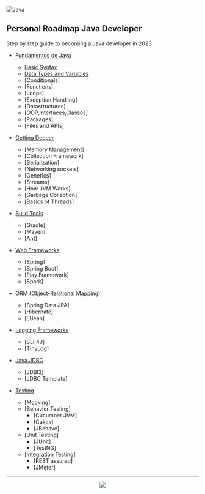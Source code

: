 ![Java](https://img.shields.io/badge/java-%23ED8B00.svg?style=for-the-badge&logo=java&logoColor=white)

## Personal Roadmap Java Developer

Step by step guide to becoming a Java developer in 2023

- [Fundamentos de Java](src/Conceptos/fundamentos-de-java/Introduccion.md)
  - [Basic Syntax](src/Conceptos/fundamentos-de-java/basic_syntax.md)
  - [Data Types and Variables](src/Conceptos/fundamentos-de-java/data-types-and-variables.md)
  - [Conditionals]
  - [Functions]
  - [Loops]
  - [Exception Handling]
  - [Datastructures]
  - [OOP,Interfaces,Classes]
  - [Packages]
  - [Files and APIs]

- [Getting Deeper](src/Conceptos/Variables.md)
  - [Memory Management]
  - [Collection Framework]
  - [Serialization]
  - [Networking sockets]
  - [Generics]
  - [Streams]
  - [How JVM Works]
  - [Garbage Collection]
  - [Basics of Threads]

- [Build Tools](src/Conceptos/String.md)
  - [Gradle]
  - [Maven]
  - [Ant]

- [Web Frameworks](src/Conceptos/Operadores.md)
  - [Spring]
  - [Spring Boot]
  - [Play Framework]
  - [Spark]

- [ORM (Object-Relational Mapping)](src/Conceptos/FlujosDeControl.md)
  - [Spring Data JPA]
  - [Hibernate]
  - [EBean]

- [Logging Frameworks](src/Conceptos/fundamentos-de-java/data-types-and-variables.md)
  - [SLF4J]
  - [TinyLog]

- [Java JDBC](src/Conceptos/ValorReferencia.md)
  - [JDBI3]
  - [JDBC Template]

- [Testing](src/Conceptos/fundamentos-de-java/data-types-and-variables.md)
  - [Mocking]
  - [Behavior Testing]
    - [Cucumber JVM]
    - [Cukes]
    - [JBehave]
  - [Unit Testing]
    - [JUnit]
    - [TestNG]
  - [Integration Testing]
    - [REST assured]
    - [JMeter]
---

<div align="center">
<img src="src/img/100.gif">
</div>
